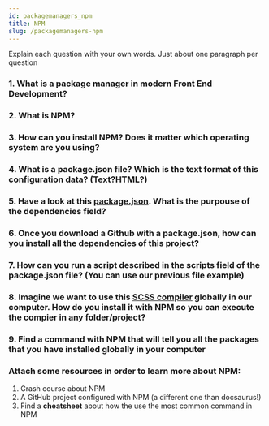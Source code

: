```yaml
---
id: packagemanagers_npm
title: NPM
slug: /packagemanagers-npm
---
```


Explain each question with your own words. Just about one paragraph per question

### 1. What is a package manager in modern Front End Development?

### 2. What is NPM?

### 3. How can you install NPM? Does it matter which operating system are you using?

### 4. What is a package.json file? Which is the text format of this configuration data? (Text?HTML?)

### 5. Have a look at this [package.json](https://github.com/Singulars2021/singusaurus/blob/main/package.json). What is the purpouse of the __dependencies__ field?

### 6. Once you download a Github with a package.json, how can you install all the dependencies of this project?

### 7. How can you run a script described in the __scripts__ field of the package.json file? (You can use our previous file example)

### 8. Imagine we want to use this [SCSS compiler](https://www.npmjs.com/package/sass) **globally in our computer**. How do you install it with NPM so you can execute the compier in any folder/project?

### 9. Find a command with NPM that will tell you all the packages that you have installed **globally** in your computer

### Attach some resources in order to learn more about NPM:

1. Crash course about NPM
2. A GitHub project configured with NPM (a different one than docsaurus!)
3. Find a __cheatsheet__ about how the use the most common command in NPM

